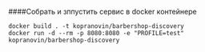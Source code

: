 ####Собрать и зппустить сервис в docker контейнере
```
docker build . -t kopranovin/barbershop-discovery
docker run -d --rm -p 8080:8080 -e "PROFILE=test" kopranovin/barbershop-discovery
```